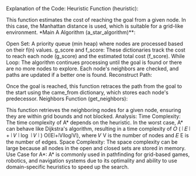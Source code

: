 Explanation of the Code:
Heuristic Function (heuristic):

This function estimates the cost of reaching the goal from a given node. In this case, the Manhattan distance is used, which is suitable for a grid-like environment.
*Main A Algorithm (a_star_algorithm)**:

Open Set: A priority queue (min heap) where nodes are processed based on their f(n) values.
g_score and f_score: These dictionaries track the cost to reach each node (g_score) and the estimated total cost (f_score).
While Loop: The algorithm continues processing until the goal is found or there are no more nodes to explore. Each node's neighbors are checked, and paths are updated if a better one is found.
Reconstruct Path:

Once the goal is reached, this function retraces the path from the goal to the start using the came_from dictionary, which stores each node's predecessor.
Neighbors Function (get_neighbors):

This function retrieves the neighboring nodes for a given node, ensuring they are within grid bounds and not blocked.
Analysis:
Time Complexity: The time complexity of A* depends on the heuristic. In the worst case, A* can behave like Dijkstra's algorithm, resulting in a time complexity of 
𝑂
(
∣
𝐸
∣
+
∣
𝑉
∣
log
⁡
∣
𝑉
∣
)
O(∣E∣+∣V∣log∣V∣), where 
𝑉
V is the number of nodes and 
𝐸
E is the number of edges.
Space Complexity: The space complexity can be large because all nodes in the open and closed sets are stored in memory.
Use Case for A*:
A* is commonly used in pathfinding for grid-based games, robotics, and navigation systems due to its optimality and ability to use domain-specific heuristics to speed up the search.
